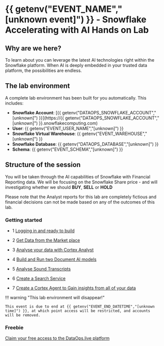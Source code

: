 # {{ getenv("EVENT_NAME","[unknown event]") }} - Snowflake Accelerating with AI Hands on Lab

## Why are we here?

To learn about you can leverage the latest AI technologies right within the Snowflake platform.  When AI is deeply embedded in your trusted data platform, the possibilities are endless.

## The lab environment

A complete lab environment has been built for you automatically. This includes:

- **Snowflake Account**: [{{ getenv("DATAOPS_SNOWFLAKE_ACCOUNT","[unknown]") }}](https://{{ getenv("DATAOPS_SNOWFLAKE_ACCOUNT","[unknown]") }}.snowflakecomputing.com)
- **User**: {{ getenv("EVENT_USER_NAME","[unknown]") }}
- **Snowflake Virtual Warehouse**: {{ getenv("EVENT_WAREHOUSE","[unknown]") }}
- **Snowflake Database**: {{ getenv("DATAOPS_DATABASE","[unknown]") }}
- **Schema**: {{ getenv("EVENT_SCHEMA","[unknown]") }}



## Structure of the session

You will be taken through the AI capabilities of Snowflake with Financial Reporting data.  We will be focusing on the Snowflake Share price - and will investigating whether we should **BUY**, **SELL** or **HOLD**

Please note that the Analyst reports for this lab are completely fictious and financial decisions can not be made based on any of the outcomes of this lab.

### Getting started

-   1 [Logging in and ready to build](step1.md)

-   2 [Get Data from the Market place](step2.md)

-   3 [Analyse your data with Cortex Analyst](step3.md)

-   4 [Build and Run two Document AI models](step4.md)

-   5 [Analyse Sound Transcripts](step5.md)

-   6 [Create a Search Service](step6.md)

-   7 [Create a Cortex Agent to Gain insights from all of your data](step7.md)



!!! warning "This lab environment will disappear!"

    This event is due to end at {{ getenv("EVENT_END_DATETIME","[unknown time]") }}, at which point access will be restricted, and accounts will be removed.

### Freebie

[Claim your free access to the DataOps.live platform](cta.md)

